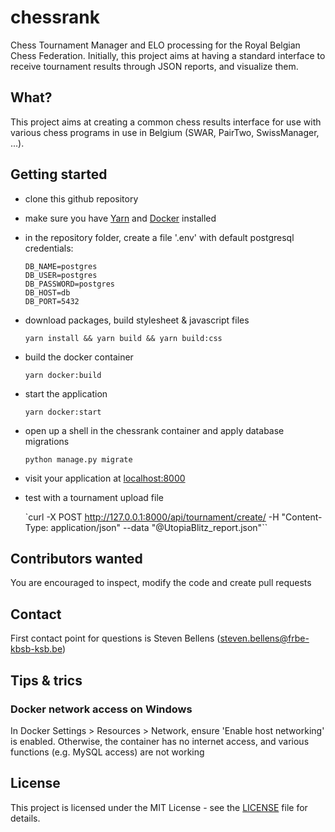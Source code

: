 # chessrank
Chess Tournament Manager and ELO processing for the Royal Belgian Chess Federation. Initially, this project aims at having a standard interface to receive tournament results through JSON reports, and visualize them.

## What?
This project aims at creating a common chess results interface for use with various chess programs in use in Belgium (SWAR, PairTwo, SwissManager, ...).

## Getting started
- clone this github repository
- make sure you have [Yarn](https://classic.yarnpkg.com/en/) and [Docker](https://www.docker.com/) installed
- in the repository folder, create a file '.env' with default postgresql credentials:
  
  ```
  DB_NAME=postgres
  DB_USER=postgres
  DB_PASSWORD=postgres
  DB_HOST=db
  DB_PORT=5432
  ```
- download packages, build stylesheet & javascript files

  `yarn install && yarn build && yarn build:css`
- build the docker container

  `yarn docker:build`
- start the application

  `yarn docker:start`
- open up a shell in the chessrank container and apply database migrations
  
  `python manage.py migrate`
- visit your application at [localhost:8000](localhost:8000)
- test with a tournament upload file
  
  `curl -X POST http://127.0.0.1:8000/api/tournament/create/ -H "Content-Type: application/json" --data "@UtopiaBlitz_report.json"``

## Contributors wanted
You are encouraged to inspect, modify the code and create pull requests

## Contact
First contact point for questions is Steven Bellens (steven.bellens@frbe-kbsb-ksb.be)

## Tips & trics
### Docker network access on Windows
In Docker Settings > Resources > Network, ensure 'Enable host networking' is enabled. Otherwise, the container has no internet access, and various functions (e.g. MySQL access) are not working

## License
This project is licensed under the MIT License - see the [LICENSE](LICENSE) file for details.
